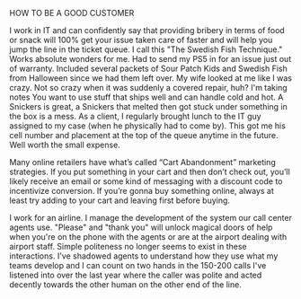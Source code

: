 
HOW TO BE A GOOD CUSTOMER

I work in IT and can confidently say that providing bribery in terms of food or snack will 100% get your issue taken care of faster and will help you jump the line in the ticket queue.
I call this "The Swedish Fish Technique." Works absolute wonders for me.
Had to send my PS5 in for an issue just out of warranty. Included several packets of Sour Patch Kids and Swedish Fish from Halloween since we had them left over. My wife looked at me like I was crazy. 
Not so crazy when it was suddenly a covered repair, huh?
I'm taking notes
You want to use stuff that ships well and can handle cold and hot. A Snickers is great, a Snickers that melted then got stuck under something in the box is a mess.
As a client, I regularly brought lunch to the IT guy assigned to my case (when he physically had to come by). This got me his cell number and placement at the top of the queue anytime in the future. Well worth the small expense.

Many online retailers have what’s called “Cart Abandonment” marketing strategies.
If you put something in your cart and then don’t check out, you’ll likely receive an email or some kind of messaging with a discount code to incentivize conversion.
If you’re gonna buy something online, always at least try adding to your cart and leaving first before buying.

I work for an airline. I manage the development of the system our call center agents use. "Please" and "thank you" will unlock magical doors of help when you're on the phone with the agents or are at the airport dealing with airport staff. Simple politeness no longer seems to exist in these interactions. I've shadowed agents to understand how they use what my teams develop and I can count on two hands in the 150-200 calls I've listened into over the last year where the caller was polite and acted decently towards the other human on the other end of the line.
